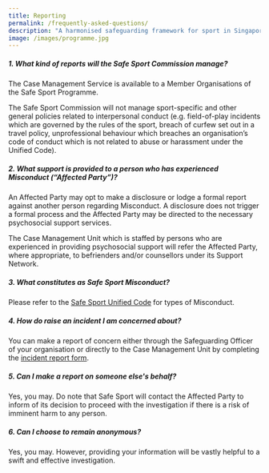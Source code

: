 ```yaml
---
title: Reporting
permalink: /frequently-asked-questions/
description: "A harmonised safeguarding framework for sport in Singapore "
image: /images/programme.jpg
---
```


##### **1. What kind of reports will the Safe Sport Commission manage?**

The Case Management Service is available to a Member Organisations of the Safe Sport Programme. 

The Safe Sport Commission will not manage sport-specific and other general policies related to interpersonal conduct (e.g. field-of-play incidents which are governed by the rules of the sport, breach of curfew set out in a travel policy, unprofessional behaviour which breaches an organisation’s code of conduct which is not related
 to abuse or harassment under the Unified Code).

##### **2.  What support is provided to a person who has experienced Misconduct (“Affected Party”)?**

An Affected Party may opt to make a disclosure or lodge a formal report against another person regarding Misconduct. A disclosure does not trigger a formal process and the Affected Party may be directed to the necessary psychosocial support services.
 
The Case Management Unit which is staffed by persons who are experienced in providing psychosocial support
will refer the Affected Party, where appropriate, to befrienders and/or counsellors under its Support Network.


##### **3. What constitutes as Safe Sport Misconduct?**

Please refer to the [Safe Sport Unified Code](/safe-sport-programme/unified-code) for types of Misconduct.

##### **4. How do raise an incident I am concerned about?**

You can make a report of concern either through the Safeguarding Officer of your organisation or directly to the Case Management Unit by completing the [incident report form](/case-management/reporting).

##### **5. Can I make a report on someone else's behalf?**

Yes, you may. Do note that Safe Sport will contact the Affected Party to inform of its decision to proceed with the investigation if there is a risk of imminent harm to any person.

##### **6. Can I choose to remain anonymous?**

Yes, you may. However, providing your information will be vastly helpful to a swift and
effective investigation.